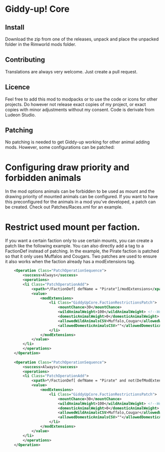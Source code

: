 # Giddy-up! Core

## Install

Download the zip from one of the releases, unpack and place the unpacked folder in the Rimworld mods folder. 

## Contributing

Translations are always very welcome. Just create a pull request.

## Licence
Feel free to add this mod to modpacks or to use the code or icons for other projects. 
Do however not release exact copies of my project, or exact copies with minor adjustments without my consent.
Code is derivate from Ludeon Studio.

## Patching 

No patching is needed to get Giddy-up working for other animal adding mods. However, some configurations can be patched: 

# Configuring draw priority and forbidden animals 

In the mod options animals can be forbidden to be used as mount and the drawing priority of mounted animals can be configured. If you want to have this preconfigured for the animals in a mod you've developed, a patch can be created. 
Check out Patches/Races.xml for an example. 

# Restrict used mount per faction. 

If you want a certain faction only to use certain mounts, you can create a patch like the following example. You can also directly add a <modExtensions> tag to a FactionDef instead of patching. 
In the example, the Pirate faction is patched so that it only uses Muffalos and Cougars. Two patches are used to ensure it also works when the faction already has a modExtensions tag. 
 
```xml
	<Operation Class="PatchOperationSequence">
		<success>Always</success>
		<operations>
		<li Class="PatchOperationAdd">
			<xpath>*/FactionDef[ defName = "Pirate"]/modExtensions</xpath> 
			<value>
				<modExtensions>
					<li Class="GiddyUpCore.FactionRestrictionsPatch">
						<mountChance>30</mountChance>
						<wildAnimalWeight>100</wildAnimalWeight> <!--Weights can have any integer value, and the relative fraction to the other weight will determine the change a type of animal spawns-->
						<domesticAnimalWeight>0</domesticAnimalWeight> <!-- setting this to 0 ensures no default domestic animals are spawned -->
						<allowedWildAnimalsCSV>Muffalo,Cougar</allowedWildAnimalsCSV> <!--Use a csv with animal DefNames-->
						<allowedDomesticAnimalsCSV>""</allowedDomesticAnimalsCSV> <!-- only making this empty will imply no restrictions at all, so make sure domesticAnimalWeight is 0 if you don't want any domestic animals-->
					</li>
				</modExtensions>
			</value>
		</li>
		</operations>
	</Operation>
	
	<Operation Class="PatchOperationSequence">
		<success>Always</success>
		<operations>
		<li Class="PatchOperationAdd">
			<xpath>*/FactionDef[ defName = "Pirate" and not(DefModExtension)]</xpath>
			<value>
				<modExtensions>
					<li Class="GiddyUpCore.FactionRestrictionsPatch">
						<mountChance>30</mountChance>
						<wildAnimalWeight>100</wildAnimalWeight> <!--Weights can have any integer value, and the relative fraction to the other weight will determine the change a type of animal spawns-->
						<domesticAnimalWeight>0</domesticAnimalWeight> <!-- setting this to 0 ensures no default domestic animals are spawned -->
						<allowedWildAnimalsCSV>Muffalo,Cougar</allowedWildAnimalsCSV> <!--Use a csv with animal DefNames-->
						<allowedDomesticAnimalsCSV>""</allowedDomesticAnimalsCSV> <!-- only making this empty will imply no restrictions at all, so make sure domesticAnimalWeight is 0 if you don't want any domestic animals-->
					</li>
				</modExtensions>
			</value>
		</li>
		</operations>
	</Operation>
```
